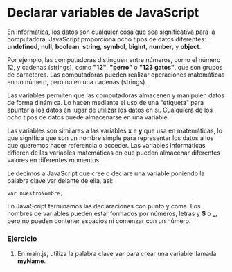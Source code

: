 # Declarar variables de JavaScript

En informática, los datos son cualquier cosa que sea significativa para la computadora. JavaScript proporciona ocho tipos de datos diferentes: **undefined**, **null**, **boolean**, **string**, **symbol**, **bigint**, **number**, y **object**.

Por ejemplo, las computadoras distinguen entre números, como el número 12, y cadenas (strings), como **"12"**, **"perro"** o **"123 gatos"**, que son grupos de caracteres. Las computadoras pueden realizar operaciones matemáticas en un número, pero no en una cadenas (strings).

Las variables permiten que las computadoras almacenen y manipulen datos de forma dinámica. Lo hacen mediante el uso de una "etiqueta" para apuntar a los datos en lugar de utilizar los datos en sí. Cualquiera de los ocho tipos de datos puede almacenarse en una variable.

Las variables son similares a las variables **x** e **y** que usa en matemáticas, lo que significa que son un nombre simple para representar los datos a los que queremos hacer referencia o acceder. Las variables informáticas difieren de las variables matemáticas en que pueden almacenar diferentes valores en diferentes momentos.

Le decimos a JavaScript que cree o declare una variable poniendo la palabra clave var delante de ella, así:

~~~
var nuestroNombre;
~~~

En JavaScript terminamos las declaraciones con punto y coma. Los nombres de variables pueden estar formados por números, letras y **$** o **_**, pero no pueden contener espacios ni comenzar con un número.

### Ejercicio

1. En main.js, utiliza la palabra clave **var** para crear una variable llamada **myName**.

